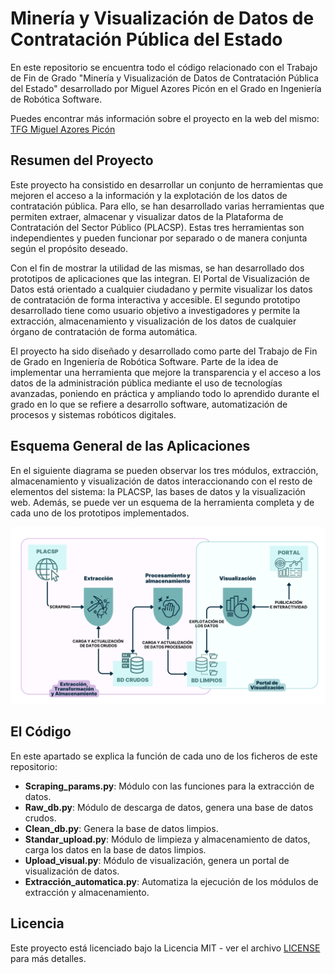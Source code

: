 # Minería y Visualización de Datos de Contratación Pública del Estado

En este repositorio se encuentra todo el código relacionado con el Trabajo de Fin de Grado "Minería y Visualización de Datos de Contratación Pública del Estado" desarrollado por Miguel Azores Picón en el Grado en Ingeniería de Robótica Software.

Puedes encontrar más información sobre el proyecto en la web del mismo: [TFG Miguel Azores Picón](https://sites.google.com/view/tfg-miguelazores)

## Resumen del Proyecto

Este proyecto ha consistido en desarrollar un conjunto de herramientas que mejoren el acceso a la información y la explotación de los datos de contratación pública. Para ello, se han desarrollado varias herramientas que permiten extraer, almacenar y visualizar datos de la Plataforma de Contratación del Sector Público (PLACSP). Estas tres herramientas son independientes y pueden funcionar por separado o de manera conjunta según el propósito deseado.

Con el fin de mostrar la utilidad de las mismas, se han desarrollado dos prototipos de
aplicaciones que las integran. El Portal de Visualización de Datos está orientado a cualquier
ciudadano y permite visualizar los datos de contratación de forma interactiva y accesible.
El segundo prototipo desarrollado tiene como usuario objetivo a investigadores y permite
la extracción, almacenamiento y visualización de los datos de cualquier órgano de contratación de forma automática.

El proyecto ha sido diseñado y desarrollado como parte del Trabajo de Fin de Grado en Ingeniería de Robótica Software. Parte de la idea de implementar una herramienta que mejore la transparencia y el acceso a los datos de la administración pública mediante el uso de tecnologías avanzadas, poniendo en práctica y ampliando todo lo aprendido durante el grado en lo que se refiere a desarrollo software, automatización de procesos y sistemas robóticos digitales.

## Esquema General de las Aplicaciones

En el siguiente diagrama se pueden observar los tres módulos, extracción, almacenamiento y visualización de datos interaccionando con el resto de elementos del sistema: la PLACSP, las bases de datos y la visualización web. Además, se puede ver un esquema de la herramienta completa y de cada uno de los prototipos implementados.

![Diagrama del Esquema General de las Aplicaciones](Imagenes/DIAGRAMA.png)

## El Código

En este apartado se explica la función de cada uno de los ficheros de este repositorio:

- **Scraping_params.py**: Módulo con las funciones para la extracción de datos.
- **Raw_db.py**: Módulo de descarga de datos, genera una base de datos crudos.
- **Clean_db.py**: Genera la base de datos limpios.
- **Standar_upload.py**: Módulo de limpieza y almacenamiento de datos, carga los datos en la base de datos limpios.
- **Upload_visual.py**: Módulo de visualización, genera un portal de visualización de datos.
- **Extracción_automatica.py**: Automatiza la ejecución de los módulos de extracción y almacenamiento.

## Licencia

Este proyecto está licenciado bajo la Licencia MIT - ver el archivo [LICENSE](LICENSE) para más detalles.
